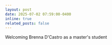 ```yaml
---
layout: post
date: 2025-07-02 07:59:00-0400
inline: true
related_posts: false
---
```


Welcoming Brenna D'Castro as a master's student